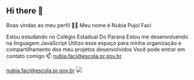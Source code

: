 ## Hi there 👋
Boas vindas ao meu perfil 💙💙
Meu nome é Nubia Pujol Faci

Estou estudando no Colégio Estadual Do Paraná
Estou me desenvolvendo na linguagem JavaScript
Utilizo esse espaço para minha organização e compartilhamento dos meu projetos desenvolvidos
Você pode entrar em contato comigo 📫
nubia.faci@escola.pr.gov.br

nubia.faci@escola.pr.gov.br
![](https://i.giphy.com/media/v1.Y2lkPTc5MGI3NjExbWgyMXp0bnI5ZDh4eXM1cnNsNHN5M3RicGxjcDVnemlpcHJqN3pheCZlcD12MV9pbnRlcm5hbF9naWZfYnlfaWQmY3Q9Zw/3CCXHZWV6F6O9VQ7FL/giphy.gif)
<!--
**nubiapujobs/nubiapujobs** is a ✨ _special_ ✨ repository because its `README.md` (this file) appears on your GitHub profile.

Here are some ideas to get you started:

- 🔭 I’m currently working on ...
- 🌱 I’m currently learning ...
- 👯 I’m looking to collaborate on ...
- 🤔 I’m looking for help with ...
- 💬 Ask me about ...
- 📫 How to reach me: ...
- 😄 Pronouns: ...
- ⚡ Fun fact: ...
-->
